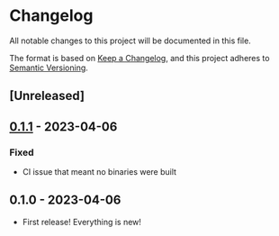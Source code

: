 # Changelog

All notable changes to this project will be documented in this file.

The format is based on [Keep a Changelog](https://keepachangelog.com/en/1.0.0/),
and this project adheres to [Semantic Versioning](https://semver.org/spec/v2.0.0.html).

## [Unreleased]

## [0.1.1] - 2023-04-06

### Fixed

- CI issue that meant no binaries were built

## 0.1.0 - 2023-04-06

- First release! Everything is new!

[0.1.1]: https://github.com/mbhall88/drprg/compare/0.1.0...0.1.1